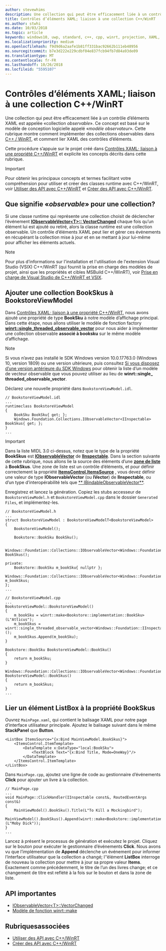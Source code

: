 ```yaml
---
author: stevewhims
description: Une collection qui peut être efficacement liée à un contrôle d’éléments XAML est appelée «collection *observable*». Cette rubrique montre comment implémenter et utiliser une collection observable, et comment y lier un contrôle d’éléments XAML.
title: Contrôles d’éléments XAML; liaison à une collection C++/WinRT
ms.author: stwhi
ms.date: 10/03/2018
ms.topic: article
keywords: windows10, uwp, standard, c++, cpp, winrt, projection, XAML, contrôle, liaison, collection
ms.localizationpriority: medium
ms.openlocfilehash: f9d9d6a2aafe1b81ff331bac92662b111eb48956
ms.sourcegitcommit: b7e3d222e229cdbf04e837fcb94fb7d84a93de09
ms.translationtype: MT
ms.contentlocale: fr-FR
ms.lasthandoff: 10/26/2018
ms.locfileid: "5595107"
---
```

# <a name="xaml-items-controls-bind-to-a-cwinrt-collection"></a>Contrôles d’éléments XAML; liaison à une collection C++/WinRT

Une collection qui peut être efficacement liée à un contrôle d’éléments XAML est appelée «collection *observable*». Ce concept est basé sur le modèle de conception logicielle appelé «*modèle observateur*». Cette rubrique montre comment implémenter des collections observables dans [C++ / WinRT](/windows/uwp/cpp-and-winrt-apis/intro-to-using-cpp-with-winrt), et comment lier XAML des contrôles d’éléments.

Cette procédure s’appuie sur le projet créé dans [Contrôles XAML; liaison à une propriété C++/WinRT](binding-property.md) et explicite les concepts décrits dans cette rubrique.

> [!IMPORTANT]
> Pour obtenir les principaux concepts et termes facilitant votre compréhension pour utiliser et créer des classes runtime avec C++/WinRT, voir [Utiliser des API avec C++/WinRT](consume-apis.md) et [Créer des API avec C++/WinRT](author-apis.md).

## <a name="what-does-observable-mean-for-a-collection"></a>Que signifie «*observable*» pour une collection?
Si une classe runtime qui représente une collection choisit de déclencher l’événement [**IObservableVector&lt;T&gt;:: VectorChanged**](/uwp/api/windows.foundation.collections.iobservablevector-1.vectorchanged) chaque fois qu’un élément lui est ajouté ou retiré, alors la classe runtime est une collection observable. Un contrôle d’éléments XAML peut lier et gérer ces événements en récupérant la collection mise à jour et en se mettant à jour lui-même pour afficher les éléments actuels.

> [!NOTE]
> Pour plus d’informations sur l'installation et l'utilisation de l'extension Visual Studio (VSIX) C++/WinRT (qui fournit la prise en charge des modèles de projet, ainsi que les propriétés et cibles MSBuild C++/WinRT), voir [Prise en charge de Visual Studio de C++/WinRT et VSIX](intro-to-using-cpp-with-winrt.md#visual-studio-support-for-cwinrt-and-the-vsix).

## <a name="add-a-bookskus-collection-to-bookstoreviewmodel"></a>Ajouter une collection **BookSkus** à **BookstoreViewModel**

Dans [Contrôles XAML; liaison à une propriété C++/WinRT](binding-property.md), nous avons ajouté une propriété de type **BookSku** à notre modèle d’affichage principal. Dans cette étape, nous allons utiliser le modèle de fonction factory [**winrt::single_threaded_observable_vector**](/uwp/cpp-ref-for-winrt/single-threaded-observable-vector) pour nous aider à implémenter une collection observable **associé à booksku** sur le même modèle d’affichage.

> [!NOTE]
> Si vous n’avez pas installé le SDK Windows version 10.0.17763.0 (Windows 10, version 1809) ou une version ultérieure, puis consultez [Si vous disposez d’une version antérieure du SDK Windows](/uwp/cpp-ref-for-winrt/single-threaded-observable-vector#if-you-have-an-older-version-of-the-windows-sdk) pour obtenir la liste d’un modèle de vecteur observable que vous pouvez utiliser au lieu de **winrt::single_ threaded_observable_vector**.

Déclarez une nouvelle propriété dans `BookstoreViewModel.idl`.

```idl
// BookstoreViewModel.idl
...
runtimeclass BookstoreViewModel
{
    BookSku BookSku{ get; };
    Windows.Foundation.Collections.IObservableVector<IInspectable> BookSkus{ get; };
}
...
```

> [!IMPORTANT]
> Dans la liste MIDL 3.0 ci-dessus, notez que le type de la propriété **BookSkus** est [**IObservableVector**](/uwp/api/windows.foundation.collections.ivector_t_) de [**IInspectable**](/windows/desktop/api/inspectable/nn-inspectable-iinspectable). Dans la section suivante de cette rubrique, nous allons lie la source des éléments d’une [**zone de liste**](/uwp/api/windows.ui.xaml.controls.listbox) à **BookSkus**. Une zone de liste est un contrôle d’éléments, et pour définir correctement la propriété [**ItemsControl.ItemsSource**](/uwp/api/windows.ui.xaml.controls.itemscontrol.itemssource) , vous devez définir une valeur de type **IObservableVector** (ou **IVector**) de **IInspectable**, ou d’un type d’interopérabilité tels que [** IBindableObservableVector**](/uwp/api/windows.ui.xaml.interop.ibindableobservablevector).

Enregistrez et lancez la génération. Copiez les stubs accesseur de `BookstoreViewModel.h` et `BookstoreViewModel.cpp` dans le dossier `Generated Files`, et implémentez-les.

```cppwinrt
// BookstoreViewModel.h
...
struct BookstoreViewModel : BookstoreViewModelT<BookstoreViewModel>
{
    BookstoreViewModel();

    Bookstore::BookSku BookSku();

    Windows::Foundation::Collections::IObservableVector<Windows::Foundation::IInspectable> BookSkus();

private:
    Bookstore::BookSku m_bookSku{ nullptr };
    Windows::Foundation::Collections::IObservableVector<Windows::Foundation::IInspectable> m_bookSkus;
};
...
```

```cppwinrt
// BookstoreViewModel.cpp
...
BookstoreViewModel::BookstoreViewModel()
{
    m_bookSku = winrt::make<Bookstore::implementation::BookSku>(L"Atticus");
    m_bookSkus = winrt::single_threaded_observable_vector<Windows::Foundation::IInspectable>();
    m_bookSkus.Append(m_bookSku);
}

Bookstore::BookSku BookstoreViewModel::BookSku()
{
    return m_bookSku;
}

Windows::Foundation::Collections::IObservableVector<Windows::Foundation::IInspectable> BookstoreViewModel::BookSkus()
{
    return m_bookSkus;
}
...
```

## <a name="bind-a-listbox-to-the-bookskus-property"></a>Lier un élément ListBox à la propriété **BookSkus**
Ouvrez `MainPage.xaml`, qui contient le balisage XAML pour notre page d’interface utilisateur principale. Ajoutez le balisage suivant dans le même **StackPanel** que **Button**.

```xaml
<ListBox ItemsSource="{x:Bind MainViewModel.BookSkus}">
    <ItemsControl.ItemTemplate>
        <DataTemplate x:DataType="local:BookSku">
            <TextBlock Text="{x:Bind Title, Mode=OneWay}"/>
        </DataTemplate>
    </ItemsControl.ItemTemplate>
</ListBox>
```

Dans `MainPage.cpp`, ajoutez une ligne de code au gestionnaire d’événements **Click** pour ajouter un livre à la collection.

```cppwinrt
// MainPage.cpp
...
void MainPage::ClickHandler(IInspectable const&, RoutedEventArgs const&)
{
    MainViewModel().BookSku().Title(L"To Kill a Mockingbird");
    MainViewModel().BookSkus().Append(winrt::make<Bookstore::implementation::BookSku>(L"Moby Dick"));
}
...
```

Lancez à présent le processus de génération et exécutez le projet. Cliquez sur le bouton pour exécuter le gestionnaire d’événements **Click**. Nous avons vu que l’implémentation de **Append** déclenche un événement pour informer l’interface utilisateur que la collection a changé; l'’élément **ListBox** interroge de nouveau la collection pour mettre à jour sa propre valeur **Items**. Exactement comme précédemment, le titre de l’un des livres change; et ce changement de titre est reflété à la fois sur le bouton et dans la zone de liste.

## <a name="important-apis"></a>API importantes
* [IObservableVector&lt;T&gt;::VectorChanged](/uwp/api/windows.foundation.collections.iobservablevector-1.vectorchanged)
* [Modèle de fonction winrt::make](/uwp/cpp-ref-for-winrt/make)

## <a name="related-topics"></a>Rubriquesassociées
* [Utiliser des API avec C++/WinRT](consume-apis.md)
* [Créer des API avec C++/WinRT](author-apis.md)
